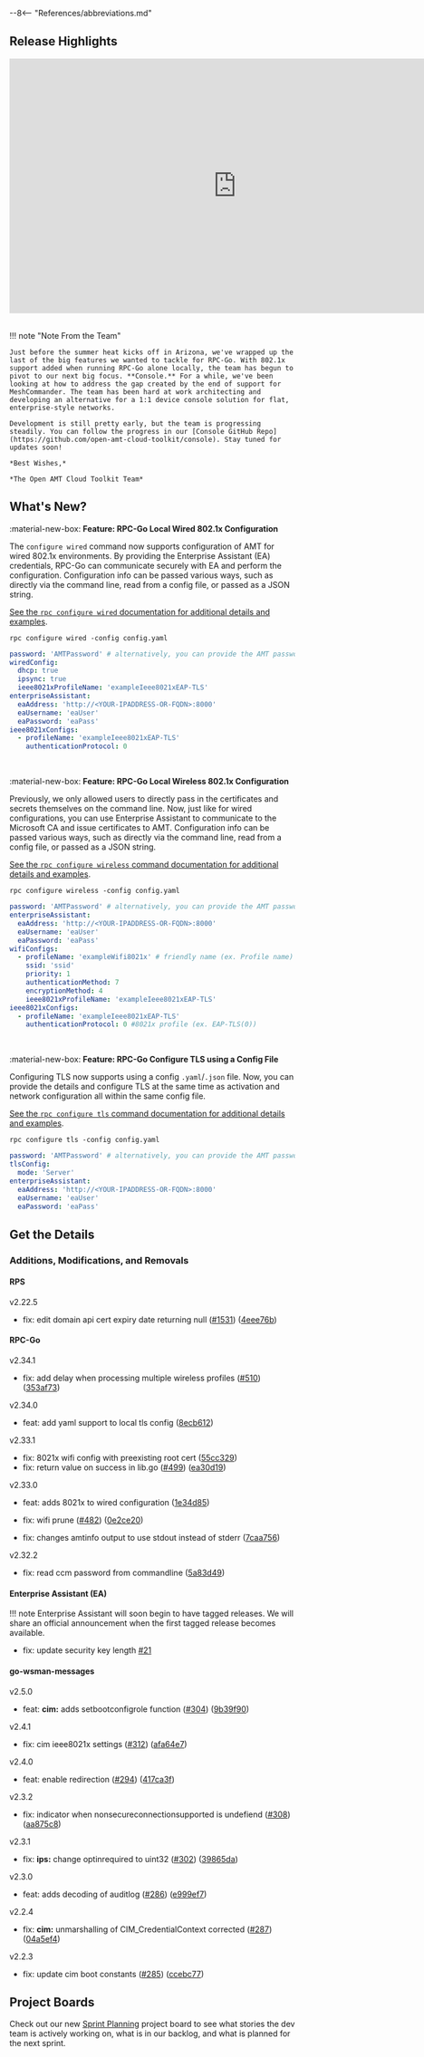 --8<-- "References/abbreviations.md"
## Release Highlights

<div style="text-align:center">
  <iframe width="800" height="450" src="https://www.youtube.com/embed/ChVfBVJ_hRY?si=SWROOueZsDWX41uU" title="May 2024 Release Video" frameborder="0" allow="accelerometer; autoplay; clipboard-write; encrypted-media; gyroscope; picture-in-picture" allowfullscreen></iframe>
</div>
<br>

!!! note "Note From the Team"
    
    Just before the summer heat kicks off in Arizona, we've wrapped up the last of the big features we wanted to tackle for RPC-Go. With 802.1x support added when running RPC-Go alone locally, the team has begun to pivot to our next big focus. **Console.** For a while, we've been looking at how to address the gap created by the end of support for MeshCommander. The team has been hard at work architecting and developing an alternative for a 1:1 device console solution for flat, enterprise-style networks.

    Development is still pretty early, but the team is progressing steadily. You can follow the progress in our [Console GitHub Repo](https://github.com/open-amt-cloud-toolkit/console). Stay tuned for updates soon!
    
    *Best Wishes,* 

    *The Open AMT Cloud Toolkit Team*


## What's New?

:material-new-box: **Feature: RPC-Go Local Wired 802.1x Configuration**

The `configure wired` command now supports configuration of AMT for wired 802.1x environments. By providing the Enterprise Assistant (EA) credentials, RPC-Go can communicate securely with EA and perform the configuration. Configuration info can be passed various ways, such as directly via the command line, read from a config file, or passed as a JSON string.

[See the `rpc configure wired` documentation for additional details and examples](./Reference/RPC/commandsRPC.md#wired).

```
rpc configure wired -config config.yaml
```

```yaml title="config.yaml with 802.1x"
password: 'AMTPassword' # alternatively, you can provide the AMT password of the device in  the command line
wiredConfig:
  dhcp: true
  ipsync: true
  ieee8021xProfileName: 'exampleIeee8021xEAP-TLS'
enterpriseAssistant:
  eaAddress: 'http://<YOUR-IPADDRESS-OR-FQDN>:8000'
  eaUsername: 'eaUser'
  eaPassword: 'eaPass'
ieee8021xConfigs:
  - profileName: 'exampleIeee8021xEAP-TLS'
    authenticationProtocol: 0
```

<br>

:material-new-box: **Feature: RPC-Go Local Wireless 802.1x Configuration**

Previously, we only allowed users to directly pass in the certificates and secrets themselves on the command line. Now, just like for wired configurations, you can use Enterprise Assistant to communicate to the Microsoft CA and issue certificates to AMT. Configuration info can be passed various ways, such as directly via the command line, read from a config file, or passed as a JSON string.

[See the `rpc configure wireless` command documentation for additional details and examples](./Reference/RPC/commandsRPC.md#wireless).

```
rpc configure wireless -config config.yaml
```

```yaml title="config.yaml with 802.1x"
password: 'AMTPassword' # alternatively, you can provide the AMT password of the device in  the command line
enterpriseAssistant:
  eaAddress: 'http://<YOUR-IPADDRESS-OR-FQDN>:8000'
  eaUsername: 'eaUser'
  eaPassword: 'eaPass'
wifiConfigs:
  - profileName: 'exampleWifi8021x' # friendly name (ex. Profile name)
    ssid: 'ssid'
    priority: 1
    authenticationMethod: 7
    encryptionMethod: 4
    ieee8021xProfileName: 'exampleIeee8021xEAP-TLS'
ieee8021xConfigs:
  - profileName: 'exampleIeee8021xEAP-TLS'
    authenticationProtocol: 0 #8021x profile (ex. EAP-TLS(0))
```

<br>

:material-new-box: **Feature: RPC-Go Configure TLS using a Config File**

Configuring TLS now supports using a config `.yaml`/`.json` file. Now, you can provide the details and configure TLS at the same time as activation and network configuration all within the same config file.

[See the `rpc configure tls` command documentation for additional details and examples](./Reference/RPC/commandsRPC.md#tls).

```
rpc configure tls -config config.yaml
```

```yaml title="config.yaml"
password: 'AMTPassword' # alternatively, you can provide the AMT password of the device in  the command line
tlsConfig:
  mode: 'Server'
enterpriseAssistant:
  eaAddress: 'http://<YOUR-IPADDRESS-OR-FQDN>:8000'
  eaUsername: 'eaUser'
  eaPassword: 'eaPass'
```

## Get the Details

### Additions, Modifications, and Removals

#### RPS

v2.22.5

- fix: edit domain api cert expiry date returning null ([#1531](https://github.com/open-amt-cloud-toolkit/rps/issues/1531)) ([4eee76b](https://github.com/open-amt-cloud-toolkit/rps/commit/4eee76b9e0eafac39590d17ac517503d729bfb24))

#### RPC-Go

v2.34.1

- fix: add delay when processing multiple wireless profiles ([#510](https://github.com/open-amt-cloud-toolkit/rpc-go/issues/510)) ([353af73](https://github.com/open-amt-cloud-toolkit/rpc-go/commit/353af731b6127e2ede460e31706a382774ddc871))

v2.34.0

- feat: add yaml support to local tls config ([8ecb612](https://github.com/open-amt-cloud-toolkit/rpc-go/commit/8ecb61257d6242f9d3d9467944482df58c27bd73))

v2.33.1

- fix: 8021x wifi config with preexisting root cert ([55cc329](https://github.com/open-amt-cloud-toolkit/rpc-go/commit/55cc32939313b8709c5f4b3d86bb1cfb1dc9e79e))
- fix: return value on success in lib.go ([#499](https://github.com/open-amt-cloud-toolkit/rpc-go/issues/499)) ([ea30d19](https://github.com/open-amt-cloud-toolkit/rpc-go/commit/ea30d196fc51ed06501dc46b8dca09f9947037bb))

v2.33.0

- feat: adds 8021x to wired configuration ([1e34d85](https://github.com/open-amt-cloud-toolkit/rpc-go/commit/1e34d852d980fa0c243dd101ec57b6211175b9cf))
- fix: wifi prune ([#482](https://github.com/open-amt-cloud-toolkit/rpc-go/issues/482)) ([0e2ce20](https://github.com/open-amt-cloud-toolkit/rpc-go/commit/0e2ce200d0f4c37d22f843cb4328d1b597b2635a))

- fix: changes amtinfo output to use stdout instead of stderr ([7caa756](https://github.com/open-amt-cloud-toolkit/rpc-go/commit/7caa7568cc1b908d1fe22413ef18db85b5b02015))

v2.32.2

- fix: read ccm password from commandline ([5a83d49](https://github.com/open-amt-cloud-toolkit/rpc-go/commit/5a83d49aebe1b089cb8de4f33c928b2d45efa28a))

#### Enterprise Assistant (EA)

!!! note
    Enterprise Assistant will soon begin to have tagged releases. We will share an official announcement when the first tagged release becomes available.

- fix: update security key length [#21](https://github.com/open-amt-cloud-toolkit/enterprise-assistant/pull/21)

#### go-wsman-messages

v2.5.0

- feat: **cim:** adds setbootconfigrole function ([#304](https://github.com/open-amt-cloud-toolkit/go-wsman-messages/issues/304)) ([9b39f90](https://github.com/open-amt-cloud-toolkit/go-wsman-messages/commit/9b39f900a467451202bcf2a6f352ad3b3bf603ec))

v2.4.1

- fix: cim ieee8021x settings ([#312](https://github.com/open-amt-cloud-toolkit/go-wsman-messages/issues/312)) ([afa64e7](https://github.com/open-amt-cloud-toolkit/go-wsman-messages/commit/afa64e7c819e07ea9f16621d2624459341b2198b))

v2.4.0

- feat: enable redirection ([#294](https://github.com/open-amt-cloud-toolkit/go-wsman-messages/issues/294)) ([417ca3f](https://github.com/open-amt-cloud-toolkit/go-wsman-messages/commit/417ca3f41876d20413eeaad2e266f384c382fc53))

v2.3.2

- fix: indicator when nonsecureconnectionsupported is undefiend ([#308](https://github.com/open-amt-cloud-toolkit/go-wsman-messages/issues/308)) ([aa875c8](https://github.com/open-amt-cloud-toolkit/go-wsman-messages/commit/aa875c858a06a0f25d0c0b878bbca16144bdb605))

v2.3.1

- fix: **ips:** change optinrequired to uint32 ([#302](https://github.com/open-amt-cloud-toolkit/go-wsman-messages/issues/302)) ([39865da](https://github.com/open-amt-cloud-toolkit/go-wsman-messages/commit/39865daa3e27363ab5987164231bd019b2e077d1))

v2.3.0

- feat: adds decoding of auditlog ([#286](https://github.com/open-amt-cloud-toolkit/go-wsman-messages/issues/286)) ([e999ef7](https://github.com/open-amt-cloud-toolkit/go-wsman-messages/commit/e999ef7b7d570e8f9442f02409fe027f7a875c0f))

v2.2.4

- fix: **cim:** unmarshalling of CIM_CredentialContext corrected ([#287](https://github.com/open-amt-cloud-toolkit/go-wsman-messages/issues/287)) ([04a5ef4](https://github.com/open-amt-cloud-toolkit/go-wsman-messages/commit/04a5ef4b1bab0380054b0d5e94cc4ad650d03807))

v2.2.3

- fix: update cim boot constants ([#285](https://github.com/open-amt-cloud-toolkit/go-wsman-messages/issues/285)) ([ccebc77](https://github.com/open-amt-cloud-toolkit/go-wsman-messages/commit/ccebc7723b1fdc5a76d1a469910269625c024ae9))

## Project Boards

Check out our new [Sprint Planning](https://github.com/orgs/open-amt-cloud-toolkit/projects/10/views/2) project board to see what stories the dev team is actively working on, what is in our backlog, and what is planned for the next sprint.
